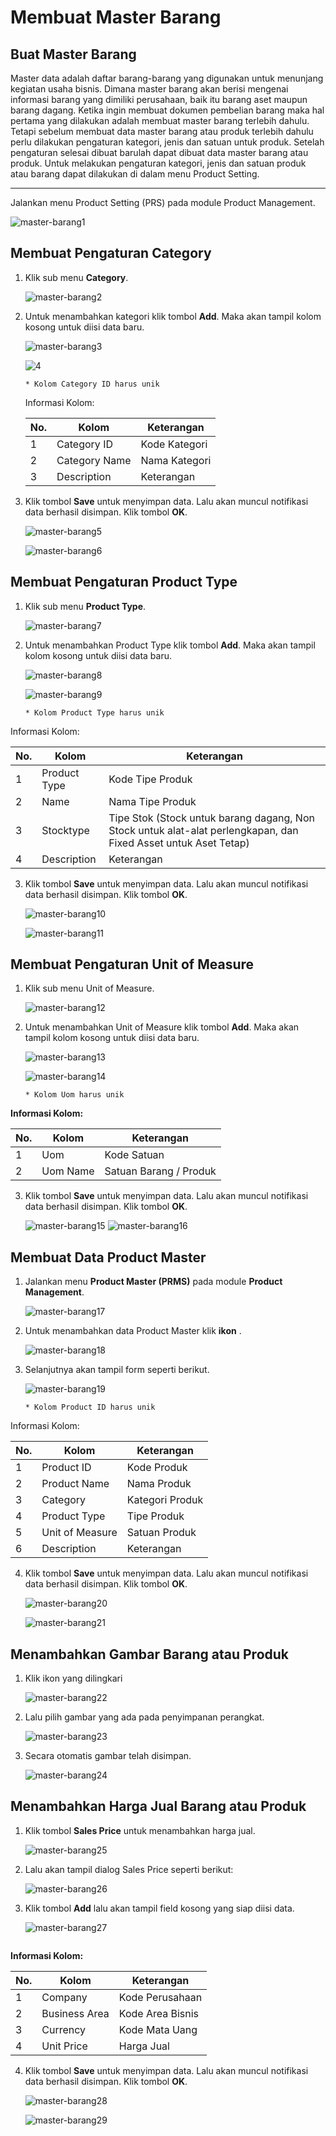 # Membuat Master Barang


## Buat Master Barang

Master data adalah daftar barang-barang yang digunakan untuk menunjang kegiatan usaha bisnis. Dimana master barang akan berisi mengenai informasi barang yang dimiliki perusahaan, baik itu barang aset maupun barang dagang. Ketika ingin membuat dokumen pembelian barang maka hal pertama yang dilakukan adalah membuat master barang terlebih dahulu. Tetapi sebelum membuat data master barang atau produk terlebih dahulu perlu dilakukan pengaturan kategori, jenis dan satuan untuk produk. Setelah pengaturan selesai dibuat barulah dapat dibuat data master barang atau produk. Untuk melakukan pengaturan kategori, jenis dan satuan produk atau barang dapat dilakukan di dalam menu Product Setting. 

 ---

Jalankan menu Product Setting (PRS) pada module Product Management.

![master-barang1](../dokumentasi-akor/buat-master-barang/1.jpg)

## Membuat Pengaturan Category

1. Klik sub menu **Category**.

    ![master-barang2](../dokumentasi-akor/buat-master-barang/2.png)


2. Untuk menambahkan kategori klik tombol **Add**. Maka akan tampil kolom kosong untuk diisi data baru.

    ![master-barang3](../dokumentasi-akor/buat-master-barang/3.png)

    ![4](../dokumentasi-akor/buat-master-barang/4.png)

    ```{note} * Isi semua kolom yang bertanda (*)
	* Kolom Category ID harus unik
    ```

    Informasi Kolom:

    | No. | Kolom           | Keterangan       |
    |-----|-----------------|------------------|
    | 1   | Category ID     | Kode Kategori    |
    | 2   | Category Name   | Nama Kategori    |
    | 3   | Description     | Keterangan       |


3. Klik tombol **Save** untuk menyimpan data. Lalu akan muncul notifikasi data berhasil disimpan. Klik tombol **OK**.

    ![master-barang5](../dokumentasi-akor/buat-master-barang/5.png)

    ![master-barang6](../dokumentasi-akor/buat-master-barang/6.png)
    

## Membuat Pengaturan Product Type

1. Klik sub menu **Product Type**.

    ![master-barang7](../dokumentasi-akor/buat-master-barang/7.png)

2. Untuk menambahkan Product Type klik tombol **Add**. Maka akan tampil kolom kosong untuk diisi data baru.

    
    ![master-barang8](../dokumentasi-akor/buat-master-barang/8.png)

    ![master-barang9](../dokumentasi-akor/buat-master-barang/9.png)

    ```{note} * Isi semua kolom yang bertanda (*)
	* Kolom Product Type harus unik
    ```

Informasi Kolom:

| No. | Kolom      | Keterangan                                                                                              |
|----|------------|------------------------------------------------------------------------------------|
| 1   | Product Type | Kode Tipe Produk                                                                                        |
| 2   | Name       | Nama Tipe Produk                                                                                       |
| 3   | Stocktype  | Tipe Stok (Stock untuk barang dagang, Non Stock untuk alat-alat perlengkapan, dan Fixed Asset untuk Aset Tetap) |
| 4   | Description | Keterangan                                                                                             |

 

3. Klik tombol **Save** untuk menyimpan data. Lalu akan muncul notifikasi data berhasil disimpan. Klik tombol **OK**.

    
    ![master-barang10](../dokumentasi-akor/buat-master-barang/10.png)

    ![master-barang11](../dokumentasi-akor/buat-master-barang/11.png)
    

## Membuat Pengaturan Unit of Measure

1. Klik sub menu Unit of Measure.

    ![master-barang12](../dokumentasi-akor/buat-master-barang/12.png)

2. Untuk menambahkan Unit of Measure klik tombol **Add**. Maka akan tampil kolom kosong untuk diisi data baru.

    ![master-barang13](../dokumentasi-akor/buat-master-barang/13.png)
    
    ![master-barang14](../dokumentasi-akor/buat-master-barang/14.png)

    ```{note} * Isi semua kolom yang bertanda (*)
	* Kolom Uom harus unik
    ```

**Informasi Kolom:**

| No. | Kolom     | Keterangan                |
|-----|-----------|---------------------------|
| 1   | Uom       | Kode Satuan               |
| 2   | Uom Name  | Satuan Barang / Produk    |

 

3. Klik tombol **Save** untuk menyimpan data. Lalu akan muncul notifikasi data berhasil disimpan. Klik tombol **OK**.

    ![master-barang15](../dokumentasi-akor/buat-master-barang/15.png)
    ![master-barang16](../dokumentasi-akor/buat-master-barang/16.png)
    

## Membuat Data Product Master
1. Jalankan menu **Product Master (PRMS)** pada module **Product Management**.

    ![master-barang17](../dokumentasi-akor/buat-master-barang/17.jpg)

2. Untuk menambahkan data Product Master klik **ikon** .

    ![master-barang18](../dokumentasi-akor/buat-master-barang/18.jpg)
    

3. Selanjutnya akan tampil form seperti berikut.

    ![master-barang19](../dokumentasi-akor/buat-master-barang/19.png)
    
    ```{note} 	* Isi semua kolom yang bertanda (*)
	* Kolom Product ID harus unik
    ```


Informasi Kolom:

| No. | Kolom            | Keterangan          |
|-----|------------------|---------------------|
| 1   | Product ID       | Kode Produk         |
| 2   | Product Name     | Nama Produk         |
| 3   | Category         | Kategori Produk     |
| 4   | Product Type     | Tipe Produk         |
| 5   | Unit of Measure  | Satuan Produk       |
| 6   | Description      | Keterangan          |

 

4. Klik tombol **Save** untuk menyimpan data. Lalu akan muncul notifikasi data berhasil disimpan. Klik tombol **OK**.

    ![master-barang20](../dokumentasi-akor/buat-master-barang/20.png)

    ![master-barang21](../dokumentasi-akor/buat-master-barang/21.png)
    

## Menambahkan Gambar Barang atau Produk
1. Klik ikon  yang dilingkari

    ![master-barang22](../dokumentasi-akor/buat-master-barang/22.png)
    

2. Lalu pilih gambar yang ada pada penyimpanan perangkat.

    ![master-barang23](../dokumentasi-akor/buat-master-barang/23.png)
    

3. Secara otomatis gambar telah disimpan.

    ![master-barang24](../dokumentasi-akor/buat-master-barang/24.png)
    

## Menambahkan Harga Jual Barang atau Produk

1. Klik tombol **Sales Price** untuk menambahkan harga jual.

    ![master-barang25](../dokumentasi-akor/buat-master-barang/25.png)

2. Lalu akan tampil dialog Sales Price seperti berikut:

    ![master-barang26](../dokumentasi-akor/buat-master-barang/26.png)
    
3. Klik tombol **Add** lalu akan tampil field kosong yang siap diisi data.

    ![master-barang27](../dokumentasi-akor/buat-master-barang/27.png)
    
```{note} Isi semua kolom yang bertanda (*)
```

**Informasi Kolom:**


| No. | Kolom          | Keterangan            |
|-----|----------------|-----------------------|
| 1   | Company        | Kode Perusahaan       |
| 2   | Business Area  | Kode Area Bisnis      |
| 3   | Currency       | Kode Mata Uang        |
| 4   | Unit Price     | Harga Jual            |

 

4. Klik tombol **Save** untuk menyimpan data. Lalu akan muncul notifikasi data berhasil disimpan. Klik tombol **OK**.

    ![master-barang28](../dokumentasi-akor/buat-master-barang/28.png)

    ![master-barang29](../dokumentasi-akor/buat-master-barang/29.png)
    

    



